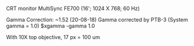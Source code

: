 CRT monitor
MultiSync FE700 (16'; 1024 X 768; 60 Hz)

Gamma Correction: ~1.52 (20-08-18)
Gamma corrected by PTB-3 (System gamma = 1.0)
$xgamma -gamma 1.0

With 10X top objective, 
17 px = 100 um 
